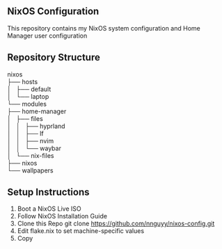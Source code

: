 ## NixOS Configuration
This repository contains my NixOS system configuration and Home Manager user configuration

## Repository Structure
nixos                  
├── hosts                  
│   ├── default                  
│   └── laptop                  
└── modules     
    ├── home-manager                  
    │   ├── files                  
    │   │   ├── hyprland                  
    │   │   ├── lf                  
    │   │   ├── nvim                  
    │   │   └── waybar                  
    │   └── nix-files                  
    ├── nixos                  
    └── wallpapers                  

## Setup Instructions
1. Boot a NixOS Live ISO
2. Follow NixOS Installation Guide
3. Clone this Repo
    git clone https://github.com/nnguyy/nixos-config.git
4. Edit flake.nix to set machine-specific values
5. Copy 
